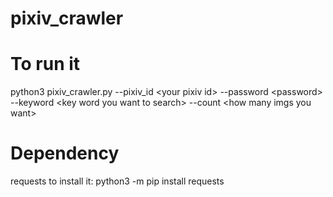 # pixiv_crawler
# To run it
python3 pixiv_crawler.py --pixiv_id \<your pixiv id\> --password \<password\> --keyword \<key word you want to search\> --count \<how many imgs you want\>

# Dependency
requests
to install it: python3 -m pip install requests

